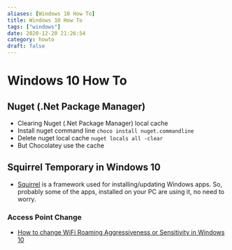 ```yaml
---
aliases: [Windows 10 How To]
title: Windows 10 How To
tags: ["windows"]
date: 2020-12-20 21:26:54
category: howto
draft: false
---
```


# Windows 10 How To

## Nuget (.Net Package Manager)

- Clearing Nuget (.Net Package Manager) local cache
- Install nuget command line `choco install nuget.commandline`
- Delete nuget local cache `nuget locals all -clear`
- But Chocolatey use the cache

## Squirrel Temporary in Windows 10

- [Squirrel](https://github.com/Squirrel/Squirrel.Windows) is a framework used for installing/updating Windows apps. So, probably some of the apps, installed on your PC are using it, no need to worry.

### Access Point Change

- [How to change WiFi Roaming Aggressiveness or Sensitivity in Windows 10](https://www.thewindowsclub.com/wifi-roaming-sensitivity-aggressiveness)
